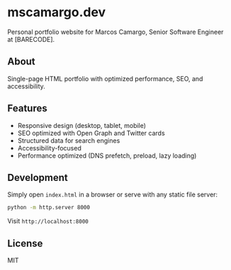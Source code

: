 # mscamargo.dev

Personal portfolio website for Marcos Camargo, Senior Software Engineer at [BARECODE].

## About

Single-page HTML portfolio with optimized performance, SEO, and accessibility.

## Features

- Responsive design (desktop, tablet, mobile)
- SEO optimized with Open Graph and Twitter cards
- Structured data for search engines
- Accessibility-focused
- Performance optimized (DNS prefetch, preload, lazy loading)

## Development

Simply open `index.html` in a browser or serve with any static file server:

```bash
python -m http.server 8000
```

Visit `http://localhost:8000`

## License

MIT
